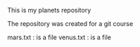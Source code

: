 This is my planets repository

The repository was created for a git course

mars.txt : is a file
venus.txt : is a file
